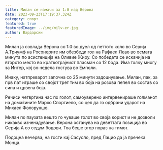 ```yaml
---
title: Милан се намачи за 1:0 над Верона
date: 2023-09-23T17:19:37.324Z
category: спорт
featured: true
featuredImage: ../img/milv-er.jpg
author: Вардарски
---
```

Милан ја совлада Верона со 1:0 во дуел од петтото коло во Серија А.Триумф на Росонерите им обезбеди гол на Рафаел Леао во осмата минута по асистенција на Оливие Жиру. Со победата се искачија на второто место во краткотрајниот пласман со 12 бода. Има толку многу за Интер, кој во недела гостува во Емполи.

Инаку, натпреварот започна со 25 минути задоцнување. Милан, пак, за прв пат играше со својот трет тим во боја на розова пепел во состав со сина и црвена боја.

Речиси четвртина час по голот, самоуверено интервенираше голманот на домаќините Марко Спортиело, со цел да го одбрани ударот на Михаел Фолоруншо.

Милан по паузата вешто го чуваше голот во своја корист и не дозволи никакво изненадување. Верона останува на деветтата позиција во Серија А со седум бодови. Тоа беше втор пораз на тимот.

Подоцна вечерва, на гости кај Сасуоло, пред Лацио да ја пречека Монца.